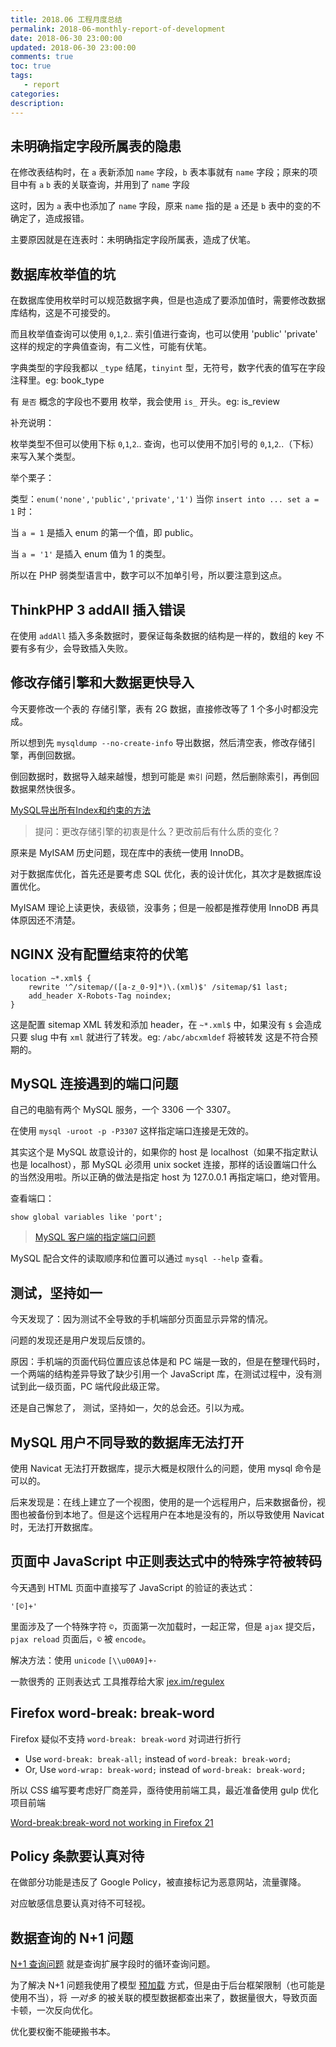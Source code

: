 ```yaml
---
title: 2018.06 工程月度总结
permalink: 2018-06-monthly-report-of-development
date: 2018-06-30 23:00:00
updated: 2018-06-30 23:00:00
comments: true
toc: true
tags:
   - report
categories:
description:
---
```


## 未明确指定字段所属表的隐患

在修改表结构时，在 `a` 表新添加 `name` 字段，`b` 表本事就有 `name` 字段；原来的项目中有 `a` `b` 表的关联查询，并用到了 `name` 字段

这时，因为 `a` 表中也添加了 `name` 字段，原来 `name` 指的是 `a` 还是 `b` 表中的变的不确定了，造成报错。

主要原因就是在连表时：未明确指定字段所属表，造成了伏笔。

<!-- more -->

## 数据库枚举值的坑

在数据库使用枚举时可以规范数据字典，但是也造成了要添加值时，需要修改数据库结构，这是不可接受的。

而且枚举值查询可以使用 `0`,`1`,`2`.. 索引值进行查询，也可以使用 'public' 'private' 这样的规定的字典值查询，有二义性，可能有伏笔。

字典类型的字段我都以 `_type` 结尾，`tinyint` 型，无符号，数字代表的值写在字段注释里。eg: book_type

有 `是否` 概念的字段也不要用 枚举，我会使用 `is_` 开头。eg: is_review

补充说明：

枚举类型不但可以使用下标 `0`,`1`,`2`.. 查询，也可以使用不加引号的 `0`,`1`,`2`..（下标）来写入某个类型。

举个栗子：

类型：`enum('none','public','private','1')` 当你 `insert into ... set a = 1` 时：

当 `a = 1` 是插入 enum 的第一个值，即 public。

当 `a = '1'` 是插入 enum 值为 1 的类型。

所以在 PHP 弱类型语言中，数字可以不加单引号，所以要注意到这点。

## ThinkPHP 3 addAll 插入错误

在使用 `addAll` 插入多条数据时，要保证每条数据的结构是一样的，数组的 key 不要有多有少，会导致插入失败。

## 修改存储引擎和大数据更快导入

今天要修改一个表的 存储引擎，表有 2G 数据，直接修改等了 1 个多小时都没完成。

所以想到先 `mysqldump --no-create-info` 导出数据，然后清空表，修改存储引擎，再倒回数据。

倒回数据时，数据导入越来越慢，想到可能是 `索引` 问题，然后删除索引，再倒回数据果然快很多。

[MySQL导出所有Index和约束的方法](https://www.jb51.net/article/53595.htm)

> 提问：更改存储引擎的初衷是什么？更改前后有什么质的变化？

原来是 MyISAM 历史问题，现在库中的表统一使用 InnoDB。

对于数据库优化，首先还是要考虑 SQL 优化，表的设计优化，其次才是数据库设置优化。

MyISAM 理论上读更快，表级锁，没事务；但是一般都是推荐使用 InnoDB 再具体原因还不清楚。

## NGINX 没有配置结束符的伏笔

```
location ~*.xml$ {
    rewrite '^/sitemap/([a-z_0-9]*)\.(xml)$' /sitemap/$1 last;
    add_header X-Robots-Tag noindex;
}
```

这是配置 sitemap XML 转发和添加 header，在 `~*.xml$` 中，如果没有 `$` 会造成只要 slug 中有 `xml` 就进行了转发。eg: `/abc/abcxmldef` 将被转发 这是不符合预期的。

## MySQL 连接遇到的端口问题

自己的电脑有两个 MySQL 服务，一个 3306 一个 3307。

在使用 `mysql -uroot -p -P3307` 这样指定端口连接是无效的。

其实这个是 MySQL 故意设计的，如果你的 host 是 localhost（如果不指定默认也是 localhost），那 MySQL 必须用 unix socket 连接，那样的话设置端口什么的当然没用啦。所以正确的做法是指定 host 为 127.0.0.1 再指定端口，绝对管用。

查看端口：

```
show global variables like 'port';
```

> [MySQL 客户端的指定端口问题](https://www.chrisyue.com/set-no-port-when-mysql-connect-localhost.html)

MySQL 配合文件的读取顺序和位置可以通过 `mysql --help` 查看。

## 测试，坚持如一

今天发现了：因为测试不全导致的手机端部分页面显示异常的情况。

问题的发现还是用户发现后反馈的。

原因：手机端的页面代码位置应该总体是和 PC 端是一致的，但是在整理代码时，一个两端的结构差异导致了缺少引用一个 JavaScript 库，在测试过程中，没有测试到此一级页面，PC 端代段此级正常。

还是自己懈怠了， 测试，坚持如一，欠的总会还。引以为戒。

## MySQL 用户不同导致的数据库无法打开

使用 Navicat 无法打开数据库，提示大概是权限什么的问题，使用 mysql 命令是可以的。

后来发现是：在线上建立了一个视图，使用的是一个远程用户，后来数据备份，视图也被备份到本地了。但是这个远程用户在本地是没有的，所以导致使用 Navicat 时，无法打开数据库。

## 页面中 JavaScript 中正则表达式中的特殊字符被转码

今天遇到 HTML 页面中直接写了 JavaScript 的验证的表达式：

```
'[©]+'
```

里面涉及了一个特殊字符 `©`，页面第一次加载时，一起正常，但是 `ajax` 提交后，`pjax reload` 页面后，`©` 被 `encode`。

解决方法：使用 `unicode` `[\\u00A9]+·`

一款很秀的 正则表达式 工具推荐给大家 [jex.im/regulex](jex.im/regulex)

## Firefox word-break: break-word

Firefox 疑似不支持 `word-break: break-word` 对词进行折行

- Use `word-break: break-all;` instead of `word-break: break-word;`
- Or, Use `word-wrap: break-word;` instead of `word-break: break-word;`

所以 CSS 编写要考虑好厂商差异，亟待使用前端工具，最近准备使用 gulp 优化项目前端

[Word-break:break-word not working in Firefox 21](https://stackoverflow.com/questions/17143614/word-breakbreak-word-not-working-in-firefox-21)

## Policy 条款要认真对待

在做部分功能是违反了 Google Policy，被直接标记为恶意网站，流量骤降。

对应敏感信息要认真对待不可轻视。

## 数据查询的 N+1 问题

[N+1 查询问题](https://laravel-china.org/topics/7778/summary-using-the-laravel-development-tool-the-n-1-problem-of-the-orm-query) 就是查询扩展字段时的循环查询问题。

为了解决 N+1 问题我使用了模型 [预加载](https://laravel-china.org/docs/laravel/5.5/eloquent-relationships/1265#eager-loading) 方式，但是由于后台框架限制（也可能是使用不当），将 *一对多* 的被关联的模型数据都查出来了，数据量很大，导致页面卡顿，一次反向优化。

优化要权衡不能硬搬书本。
